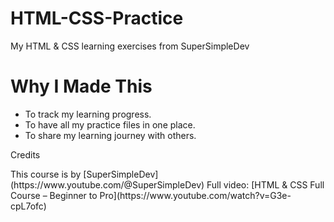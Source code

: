# HTML-CSS-Practice
My HTML &amp; CSS learning exercises from SuperSimpleDev

# Why I Made This
- To track my learning progress.
- To have all my practice files in one place.
- To share my learning journey with others.

<p>Credits<p></p>
This course is by [SuperSimpleDev](https://www.youtube.com/@SuperSimpleDev)  
Full video: [HTML & CSS Full Course – Beginner to Pro](https://www.youtube.com/watch?v=G3e-cpL7ofc)
